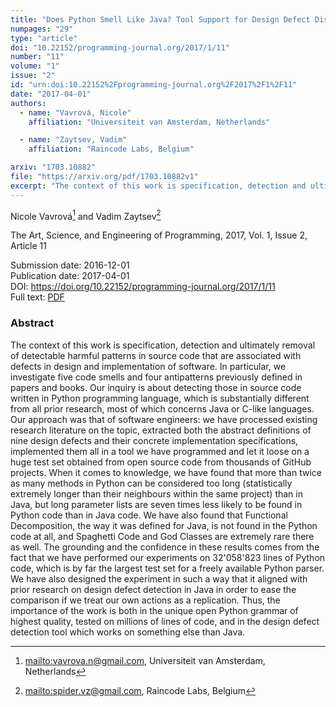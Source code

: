 ```yaml
---
title: "Does Python Smell Like Java? Tool Support for Design Defect Discovery in Python"
numpages: "29"
type: "article"
doi: "10.22152/programming-journal.org/2017/1/11"
number: "11"
volume: "1"
issue: "2"
id: "urn:doi:10.22152%2Fprogramming-journal.org%2F2017%2F1%2F11"
date: "2017-04-01"
authors: 
  - name: "Vavrová, Nicole"
    affiliation: "Universiteit van Amsterdam, Netherlands"

  - name: "Zaytsev, Vadim"
    affiliation: "Raincode Labs, Belgium"

arxiv: "1703.10882"
file: "https://arxiv.org/pdf/1703.10882v1"
excerpt: "The context of this work is specification, detection and ultimately removal of detectable harmful patterns in source code that are associated with defects in design and implementation of software. In particular, we investigate five code smells and four antipatterns previously defined in papers and books. Our inquiry is about detecting those in source code written in Python programming language, which is substantially different from all prior research, most of which concerns Java or C-like languages. Our approach was that of software engineers: we have processed existing research literature on the topic, extracted both the abstract definitions of nine design defects and their concrete implementation specifications, implemented them all in a tool we have programmed and let it loose on a huge test set obtained from open source code from thousands of GitHub projects. When it comes to knowledge, we have found that more than twice as many methods in Python can be considered too long (statistically extremely longer than their neighbours within the same project) than in Java, but long parameter lists are seven times less likely to be found in Python code than in Java code. We have also found that Functional Decomposition, the way it was defined for Java, is not found in the Python code at all, and Spaghetti Code and God Classes are extremely rare there as well. The grounding and the confidence in these results comes from the fact that we have performed our experiments on 32'058'823 lines of Python code, which is by far the largest test set for a freely available Python parser. We have also designed the experiment in such a way that it aligned with prior research on design defect detection in Java in order to ease the comparison if we treat our own actions as a replication. Thus, the importance of the work is both in the unique open Python grammar of highest quality, tested on millions of lines of code, and in the design defect detection tool which works on something else than Java."
---
```

Nicole Vavrová[^1] and Vadim Zaytsev[^2]

The Art, Science, and Engineering of Programming, 2017, Vol. 1, Issue 2, Article 11

Submission date: 2016-12-01  
Publication date: 2017-04-01  
DOI: <https://doi.org/10.22152/programming-journal.org/2017/1/11>  
Full text: [PDF](https://arxiv.org/pdf/1703.10882v1)  


### Abstract
The context of this work is specification, detection and ultimately removal of detectable harmful patterns in source code that are associated with defects in design and implementation of software. In particular, we investigate five code smells and four antipatterns previously defined in papers and books. Our inquiry is about detecting those in source code written in Python programming language, which is substantially different from all prior research, most of which concerns Java or C-like languages. Our approach was that of software engineers: we have processed existing research literature on the topic, extracted both the abstract definitions of nine design defects and their concrete implementation specifications, implemented them all in a tool we have programmed and let it loose on a huge test set obtained from open source code from thousands of GitHub projects. When it comes to knowledge, we have found that more than twice as many methods in Python can be considered too long (statistically extremely longer than their neighbours within the same project) than in Java, but long parameter lists are seven times less likely to be found in Python code than in Java code. We have also found that Functional Decomposition, the way it was defined for Java, is not found in the Python code at all, and Spaghetti Code and God Classes are extremely rare there as well. The grounding and the confidence in these results comes from the fact that we have performed our experiments on 32'058'823 lines of Python code, which is by far the largest test set for a freely available Python parser. We have also designed the experiment in such a way that it aligned with prior research on design defect detection in Java in order to ease the comparison if we treat our own actions as a replication. Thus, the importance of the work is both in the unique open Python grammar of highest quality, tested on millions of lines of code, and in the design defect detection tool which works on something else than Java.


[^1]: <mailto:vavrova.n@gmail.com>, Universiteit van Amsterdam, Netherlands
[^2]: <mailto:spider.vz@gmail.com>, Raincode Labs, Belgium
